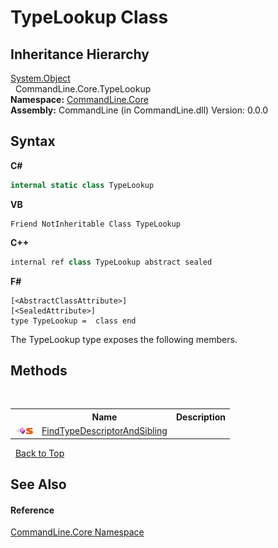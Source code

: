 # TypeLookup Class
 


## Inheritance Hierarchy
<a href="https://docs.microsoft.com/dotnet/api/system.object" target="_blank">System.Object</a><br />&nbsp;&nbsp;CommandLine.Core.TypeLookup<br />
**Namespace:**&nbsp;<a href="N_CommandLine_Core">CommandLine.Core</a><br />**Assembly:**&nbsp;CommandLine (in CommandLine.dll) Version: 0.0.0

## Syntax

**C#**<br />
``` C#
internal static class TypeLookup
```

**VB**<br />
``` VB
Friend NotInheritable Class TypeLookup
```

**C++**<br />
``` C++
internal ref class TypeLookup abstract sealed
```

**F#**<br />
``` F#
[<AbstractClassAttribute>]
[<SealedAttribute>]
type TypeLookup =  class end
```

The TypeLookup type exposes the following members.


## Methods
&nbsp;<table><tr><th></th><th>Name</th><th>Description</th></tr><tr><td>![Public method](media/pubmethod.gif "Public method")![Static member](media/static.gif "Static member")</td><td><a href="M_CommandLine_Core_TypeLookup_FindTypeDescriptorAndSibling">FindTypeDescriptorAndSibling</a></td><td /></tr></table>&nbsp;
<a href="#typelookup-class">Back to Top</a>

## See Also


#### Reference
<a href="N_CommandLine_Core">CommandLine.Core Namespace</a><br />
